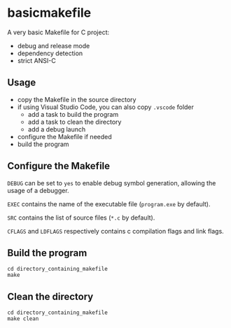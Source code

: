 # basicmakefile

A very basic Makefile for C project:

* debug and release mode
* dependency detection
* strict ANSI-C

## Usage

* copy the Makefile in the source directory
* if using Visual Studio Code, you can also copy `.vscode` folder
  * add a task to build the program
  * add a task to clean the directory
  * add a debug launch
* configure the Makefile if needed
* build the program

## Configure the Makefile

`DEBUG` can be set to `yes` to enable debug symbol generation, allowing the usage of a debugger.

`EXEC` contains the name of the executable file (`program.exe` by default).

`SRC` contains the list of source files (`*.c` by default).

`CFLAGS` and `LDFLAGS` respectively contains c compilation flags and link flags.

## Build the program

```shell
cd directory_containing_makefile
make
```

## Clean the directory

```shell
cd directory_containing_makefile
make clean
```